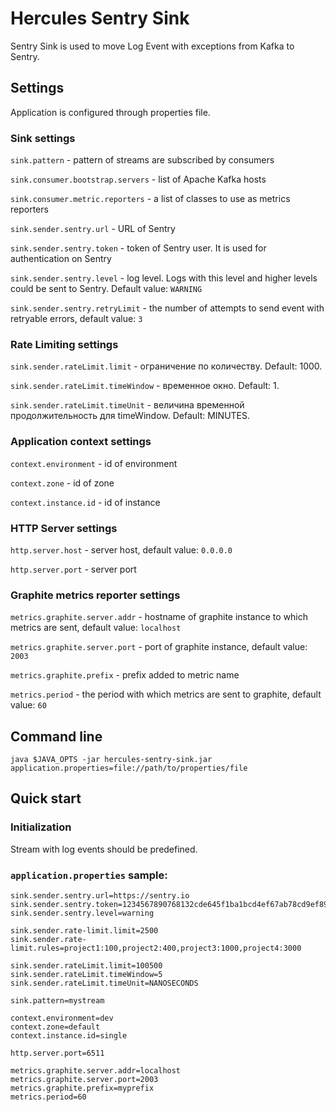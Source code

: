 # Hercules Sentry Sink
Sentry Sink is used to move Log Event with exceptions from Kafka to Sentry.

## Settings
Application is configured through properties file.

### Sink settings
`sink.pattern` - pattern of streams are subscribed by consumers 

`sink.consumer.bootstrap.servers` - list of Apache Kafka hosts

`sink.consumer.metric.reporters` - a list of classes to use as metrics reporters

`sink.sender.sentry.url` - URL of Sentry

`sink.sender.sentry.token` - token of Sentry user. It is used for authentication on Sentry

`sink.sender.sentry.level` - log level. Logs with this level and higher levels could be sent to Sentry. Default value: `WARNING`

`sink.sender.sentry.retryLimit` - the number of attempts to send event with retryable errors, default value: `3`

### Rate Limiting settings 

`sink.sender.rateLimit.limit` - ограничение по количеству. Default: 1000.

`sink.sender.rateLimit.timeWindow` - временное окно. Default:  1.

`sink.sender.rateLimit.timeUnit` - величина временной продолжительность для timeWindow. Default: MINUTES.

### Application context settings
`context.environment` - id of environment

`context.zone` - id of zone

`context.instance.id` - id of instance

### HTTP Server settings
`http.server.host` - server host, default value: `0.0.0.0`

`http.server.port` - server port

### Graphite metrics reporter settings
`metrics.graphite.server.addr` - hostname of graphite instance to which metrics are sent, default value: `localhost`

`metrics.graphite.server.port` - port of graphite instance, default value: `2003`

`metrics.graphite.prefix` - prefix added to metric name

`metrics.period` - the period with which metrics are sent to graphite, default value: `60`

## Command line
`java $JAVA_OPTS -jar hercules-sentry-sink.jar application.properties=file://path/to/properties/file`

## Quick start
### Initialization

Stream with log events should be predefined.

### `application.properties` sample:
```properties
sink.sender.sentry.url=https://sentry.io
sink.sender.sentry.token=1234567890768132cde645f1ba1bcd4ef67ab78cd9ef89801a45be5747c68f87
sink.sender.sentry.level=warning

sink.sender.rate-limit.limit=2500
sink.sender.rate-limit.rules=project1:100,project2:400,project3:1000,project4:3000

sink.sender.rateLimit.limit=100500
sink.sender.rateLimit.timeWindow=5
sink.sender.rateLimit.timeUnit=NANOSECONDS

sink.pattern=mystream

context.environment=dev
context.zone=default
context.instance.id=single

http.server.port=6511

metrics.graphite.server.addr=localhost
metrics.graphite.server.port=2003
metrics.graphite.prefix=myprefix
metrics.period=60
```
